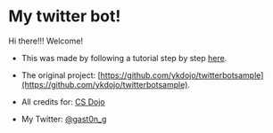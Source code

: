 # My twitter bot!
Hi there!!! Welcome!
* This was made by following a tutorial step by step [here](https://www.youtube.com/watch?v=W0wWwglE1Vc).

* The original project: [https://github.com/ykdojo/twitterbotsample](https://github.com/ykdojo/twitterbotsample).

* All credits for: [CS Dojo](https://www.youtube.com/channel/UCxX9wt5FWQUAAz4UrysqK9A)

* My Twitter: [@gast0n_g](https://twitter.com/gast0n_g)
